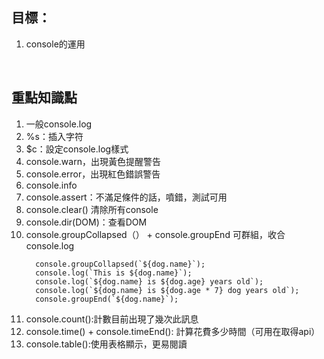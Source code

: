 ## 目標：

1. console的運用
<br />  


## 重點知識點
1. 一般console.log
2. %s：插入字符
3. $c：設定console.log樣式
4. console.warn，出現黃色提醒警告
5. console.error，出現紅色錯誤警告
6. console.info
7. console.assert：不滿足條件的話，噴錯，測試可用
8. console.clear() 清除所有console
9. console.dir(DOM)：查看DOM
10. console.groupCollapsed（） + console.groupEnd 可群組，收合console.log
    ```
      console.groupCollapsed(`${dog.name}`);
      console.log(`This is ${dog.name}`);
      console.log(`${dog.name} is ${dog.age} years old`);
      console.log(`${dog.name} is ${dog.age * 7} dog years old`);
      console.groupEnd(`${dog.name}`);
    ```
11. console.count():計數目前出現了幾次此訊息
12. console.time() + console.timeEnd(): 計算花費多少時間（可用在取得api）
13. console.table():使用表格顯示，更易閱讀